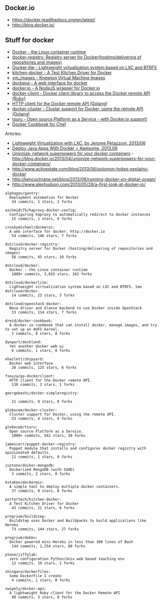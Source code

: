 ## Docker.io

  - https://docker.readthedocs.org/en/latest/
  - http://blog.docker.io/

## Stuff for docker
  - [Docker - the Linux container runtime](https://github.com/dotcloud/docker)
  - [docker-registry: Registry server for Docker(hosting/delivering of repositories and images)](https://github.com/dotcloud/docker-registry)
  - [Docker-lite - Lightweight virtualization system based on LXC and BTRFS](https://github.com/dotcloud/dockerlite.git)
  - [kitchen-docker - A Test Kitchen Driver for Docker](https://github.com/portertech/kitchen-docker)
  - [vm_images - Knewton Virtual Machine Images](https://github.com/Knewton/vm_images.git)
  - [dockerui - A web interface for docker](https://github.com/crosbymichael/dockerui.git)
  - [docker.io - A NodeJS wrapper for Docker.io](https://github.com/appersonlabs/docker.io.git)
  - [docker-client - Docker client library to access the Docker remote API (Ruby)](https://github.com/geku/docker-client.git)
  - [HTTP client for the Docker remote API (Golang)](https://github.com/fsouza/go-dockerclient.git)
  - [docker-cluster - Cluster support for Docker, using the remote API (Golang)](https://github.com/globocom/docker-cluster.git)
  - [tsuru - Open source Platform as a Service - with Docker.io support!](https://github.com/globocom/tsuru.git)
  - [Docker Cookbook for Chef](https://github.com/dreid/docker-cookbook.git)



Articles:
  - [Lightweight Virtualization with LXC, by Jerome Petazzoni, 2013/06 ](http://www.ciecloud.org/2013/subject/07-track06-Jerome%20Petazzoni.pdf)
  - [Deploy Java Apps With Docker = Awesome, 2013.06](http://blogs.atlassian.com/2013/06/deploy-java-apps-with-docker-awesome/)
  - [Unionize: network superpowers for your docker containers](https://gist.github.com/jpetazzo/5493295) - http://blog.docker.io/2013/04/unionize-network-superpowers-for-your-docker-containers/
  - http://www.activestate.com/blog/2013/06/solomon-hykes-explains-docker
  - http://kencochrane.net/blog/2013/06/running-docker-on-digital-ocean/
  - http://www.alexhudson.com/2013/05/28/a-first-look-at-docker-io/



<!-- PROJECTS_LIST_START -->
    alphagov/gantry:
      Deployment automation for Docker
       34 commits, 1 stars, 2 forks

    aschmidt75/haproxy-docker-config:
      Configuring haproxy to automatically redirect to docker instances
       15 commits, 1 stars, 0 forks

    crosbymichael/dockerui:
      A web interface for docker. http://docker.io
       54 commits, 146 stars, 7 forks

    dotcloud/docker-registry:
      Registry server for Docker (hosting/delivering of repositories and images)
       56 commits, 45 stars, 10 forks

    dotcloud/docker:
      Docker - the Linux container runtime
       1000+ commits, 3,655 stars, 343 forks

    dotcloud/dockerlite:
      Lightweight virtualization system based on LXC and BTRFS. See dotcloud/docker.
       14 commits, 23 stars, 3 forks

    dotcloud/openstack-docker:
      Nova driver and Glance backend to use Docker inside OpenStack
       33 commits, 114 stars, 7 forks

    dreid/docker-cookbook:
      A docker.io cookbook that can install docker, manage images, and try to set up an AUFS kernel.
       2 commits, 8 stars, 0 forks

    dynport/dockland:
      Yet another docker web ui
       6 commits, 1 stars, 0 forks

    ehazlett/shipyard:
      Docker web interface
       28 commits, 125 stars, 6 forks

    fsouza/go-dockerclient:
      HTTP client for the Docker remote API.
       130 commits, 2 stars, 1 forks

    georgebashi/docker-simpleregistry:

       21 commits, 0 stars, 0 forks

    globocom/docker-cluster:
      Cluster support for Docker, using the remote API.
       53 commits, 4 stars, 0 forks

    globocom/tsuru:
      Open source Platform as a Service.
       1000+ commits, 542 stars, 39 forks

    jamescarr/puppet-docker-registry:
      Puppet module that installs and configures docker registry with opinionated defaults.
       12 commits, 1 stars, 0 forks

    justone/docker-mongodb:
      Dockerized MongoDB (with SSHD)
       3 commits, 2 stars, 0 forks

    kstaken/dockermix:
      A simple tool to deploy multiple docker containers.
       37 commits, 0 stars, 0 forks

    portertech/kitchen-docker:
      A Test Kitchen Driver for Docker
       43 commits, 21 stars, 6 forks

    progrium/buildstep:
      Buildstep uses Docker and Buildpacks to build applications like Heroku
       73 commits, 144 stars, 27 forks

    progrium/dokku:
      Docker powered mini-Heroku in less than 100 lines of Bash
       144 commits, 1,254 stars, 80 forks

    ptone/jiffylab:
      zero configuration Python/Unix web based teaching env
       12 commits, 19 stars, 1 forks

    shingara/dockerfiles:
      Some DockerFile I create
       4 commits, 1 stars, 0 forks

    swipely/docker-api:
      A lightweight Ruby client for the Docker Remote API
       98 commits, 3 stars, 0 forks
<!-- PROJECTS_LIST_END -->
